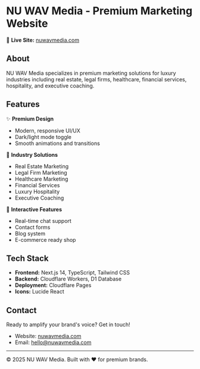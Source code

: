 # NU WAV Media - Premium Marketing Website

🚀 **Live Site:** [nuwavmedia.com](https://nuwavmedia.com)

## About

NU WAV Media specializes in premium marketing solutions for luxury industries including real estate, legal firms, healthcare, financial services, hospitality, and executive coaching.

## Features

✨ **Premium Design**
- Modern, responsive UI/UX
- Dark/light mode toggle
- Smooth animations and transitions

🎯 **Industry Solutions**
- Real Estate Marketing
- Legal Firm Marketing  
- Healthcare Marketing
- Financial Services
- Luxury Hospitality
- Executive Coaching

💬 **Interactive Features**
- Real-time chat support
- Contact forms
- Blog system
- E-commerce ready shop

## Tech Stack

- **Frontend:** Next.js 14, TypeScript, Tailwind CSS
- **Backend:** Cloudflare Workers, D1 Database
- **Deployment:** Cloudflare Pages
- **Icons:** Lucide React

## Contact

Ready to amplify your brand's voice? Get in touch!

- Website: [nuwavmedia.com](https://nuwavmedia.com)
- Email: hello@nuwavmedia.com

---

© 2025 NU WAV Media. Built with ❤️ for premium brands.
